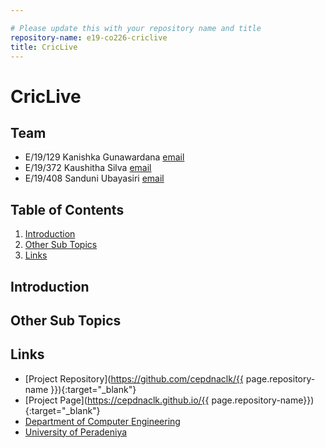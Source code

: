 ```yaml
---

# Please update this with your repository name and title
repository-name: e19-co226-criclive
title: CricLive
---
```


[comment]: # "This is the standard layout for the project, but you can clean this and use your own template"

# CricLive


## Team
-  E/19/129 Kanishka Gunawardana [email](mailto:e19129@email.com)
-  E/19/372 Kaushitha Silva [email](mailto:e19372@email.com)
-  E/19/408 Sanduni Ubayasiri [email](mailto:e19408@email.com)


## Table of Contents
1. [Introduction](#introduction)
2. [Other Sub Topics](#other-sub-topics)
3. [Links](#links)

## Introduction


## Other Sub Topics


## Links

- [Project Repository](https://github.com/cepdnaclk/{{ page.repository-name }}){:target="_blank"}
- [Project Page](https://cepdnaclk.github.io/{{ page.repository-name}}){:target="_blank"}
- [Department of Computer Engineering](http://www.ce.pdn.ac.lk/)
- [University of Peradeniya](https://eng.pdn.ac.lk/)


[//]: # (Please refer this to learn more about Markdown syntax)
[//]: # (https://github.com/adam-p/markdown-here/wiki/Markdown-Cheatsheet)
